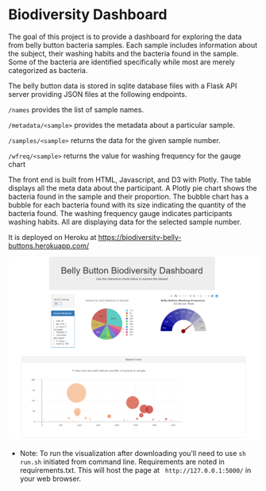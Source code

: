 # Biodiversity Dashboard

 The goal of this project is to provide a dashboard for exploring the data from belly button bacteria samples. Each sample includes 
 information about the subject, their washing habits and the bacteria found in the sample. Some of the bacteria are identified specifically while most are merely categorized as bacteria. 
 
 The belly button data is stored in sqlite database files with a Flask API server providing JSON files at the following endpoints. 
 
 `/names` provides the list of sample names.  
 
 `/metadata/<sample>` provides the metadata about a particular sample. 
 
 `/samples/<sample>` returns the data for the given sample number.

 `/wfreq/<sample>` returns the value for washing frequency for the gauge chart
 
 The front end is built from HTML, Javascript, and D3 with Plotly. The table displays all the meta data about the participant. A Plotly pie chart shows the bacteria found in the sample and their proportion. The bubble chart has a bubble for each bacteria found with its size indicating the quantity of the bacteria found. The washing frequency gauge indicates participants washing habits. All are displaying data for the selected sample number. 
 
 It is deployed on Heroku at https://biodiversity-belly-buttons.herokuapp.com/

![dashboard.png](biodiversity/static/dashboard.png)




 * Note: To run the visualization after downloading you'll need to use `sh run.sh` initiated from command line.  Requirements are noted in requirements.txt. This will host the page at ` http://127.0.0.1:5000/` in your web browser. 
